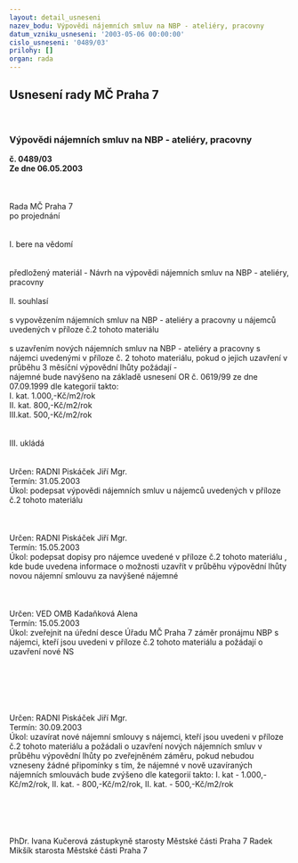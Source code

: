 ```yaml
---
layout: detail_usneseni
nazev_bodu: Výpovědi nájemních smluv na NBP - ateliéry, pracovny
datum_vzniku_usneseni: '2003-05-06 00:00:00'
cislo_usneseni: '0489/03'
prilohy: []
organ: rada
---
```

<div id="ucUsn_pList" class="usn">
	<span><h2>Usnesení rady MČ Praha 7 </h2>
<br></span><div class="standBody">
<span><h3>Výpovědi nájemních smluv na NBP - ateliéry, pracovny</h3></span><div class="center">
		<strong>č. 0489/03</strong><br>
	</div>
<div class="center">
		<strong>Ze dne 06.05.2003</strong><br><br>
	</div>
<br><br>Rada MČ Praha 7<br>po projednání<br><br><br>I.	bere na vědomí<br><br> <br>předložený materiál - Návrh na výpovědi nájemních smluv na NBP - ateliéry, pracovny  <br><br>II.	souhlasí <br><br>s vypovězením nájemních smluv na NBP - ateliéry a pracovny u nájemců uvedených v příloze č.2 tohoto materiálu<br><br>s uzavřením nových nájemních smluv na NBP - ateliéry a pracovny s nájemci uvedenými v příloze č. 2 tohoto materiálu, pokud o jejich uzavření v průběhu 3 měsíční výpovědní lhůty požádají -<br>nájemné bude navýšeno na základě usnesení OR č. 0619/99 ze dne 07.09.1999 dle kategorií takto:<br>I. kat. 1.000,-Kč/m2/rok<br>II. kat.   800,-Kč/m2/rok<br>III.kat.   500,-Kč/m2/rok<br><br><br>III.	ukládá <br><br> <br>Určen:	RADNI Piskáček Jiří Mgr.<br>Termín: 31.05.2003<br>Úkol:	podepsat výpovědi nájemních smluv u nájemců uvedených v příloze č.2 tohoto materiálu<br> <br><br> <br>Určen:	RADNI Piskáček Jiří Mgr.<br>Termín: 15.05.2003<br>Úkol:	podepsat dopisy pro nájemce uvedené v příloze č.2 tohoto materiálu , kde bude uvedena informace o možnosti uzavřít v průběhu výpovědní lhůty novou nájemní smlouvu za navýšené nájemné<br> <br><br> <br>Určen:	VED OMB Kadaňková Alena<br>Termín: 15.05.2003<br>Úkol:	zveřejnit na úřední desce Úřadu MČ Praha 7 záměr pronájmu NBP s nájemci, kteří jsou uvedeni v příloze č.2 tohoto materiálu a požádají o uzavření nové NS<br> <br><br><br><br><br><br>Určen:	RADNI Piskáček Jiří Mgr.<br>Termín: 30.09.2003<br>Úkol:	uzavírat nové nájemní smlouvy s nájemci, kteří jsou uvedeni v příloze č.2 tohoto materiálu a požádali o uzavření nových nájemních smluv v průběhu výpovědní lhůty po zveřejněném záměru, pokud nebudou vzneseny žádné připomínky s tím, že nájemné v nově uzavíraných nájemních smlouvách bude zvýšeno dle kategorií takto: I. kat - 1.000,-Kč/m2/rok, II. kat. - 800,-Kč/m2/rok, II. kat. - 500,-Kč/m2/rok<br> <br><br><br> <br>	<br>PhDr. Ivana Kučerová zástupkyně starosty Městské části Praha 7	 Radek Mikšík starosta Městské části Praha 7<br>	<br><br>
</div>
</div>